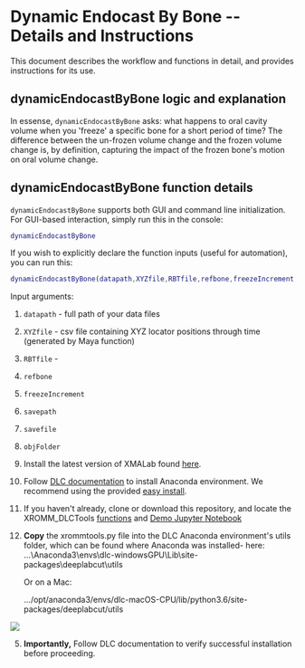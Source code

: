 # Dynamic Endocast By Bone -- Details and Instructions

This document describes the workflow and functions in detail, and provides instructions for its use.

## dynamicEndocastByBone logic and explanation

In essense, `dynamicEndocastByBone` asks: what happens to oral cavity volume when you 'freeze' a specific bone for a short period of time? The difference between the un-frozen volume change and the frozen volume change is, by definition, capturing the impact of the frozen bone's motion on oral volume change. 

## dynamicEndocastByBone function details

`dynamicEndocastByBone` supports both GUI and command line initialization. For GUI-based interaction, simply run this in the console:
```matlab
dynamicEndocastByBone
```
If you wish to explicitly declare the function inputs (useful for automation), you can run this:
```matlab
dynamicEndocastByBone(datapath,XYZfile,RBTfile,refbone,freezeIncrement,savepath,savefile,objFolder)
```

Input arguments: 
1. `datapath` - full path of your data files
2. `XYZfile` - csv file containing XYZ locator positions through time (generated by Maya function)
3. `RBTfile` - 
4. `refbone`
5. `freezeIncrement`
6. `savepath`
7. `savefile`
8. `objFolder`

1. Install the latest version of XMALab found [here](https://bitbucket.org/xromm/xmalab/).
2. Follow [DLC documentation](https://github.com/AlexEMG/DeepLabCut/blob/master/docs/installation.md) to install Anaconda environment. We recommend using the provided [easy install](https://github.com/AlexEMG/DeepLabCut/blob/master/conda-environments/README.md).
3. If you haven't already, clone or download this repository, and locate the XROMM_DLCTools [functions](/functions/xrommtools.py) and [Demo Jupyter Notebook](/templates/XROMM_Pipeline_Demo.ipynb)
4. **Copy** the xrommtools.py file into the DLC Anaconda environment's utils folder, which can be found where Anaconda was installed- here: ...\Anaconda3\envs\dlc-windowsGPU\Lib\site-packages\deeplabcut\utils

      Or on a Mac:

      .../opt/anaconda3/envs/dlc-macOS-CPU/lib/python3.6/site-packages/deeplabcut/utils

![](https://user-images.githubusercontent.com/53494838/74692595-9ccb9080-51ad-11ea-9906-e6b841238ad7.png)

5.  **Importantly,** Follow DLC documentation to verify successful installation before proceeding.
